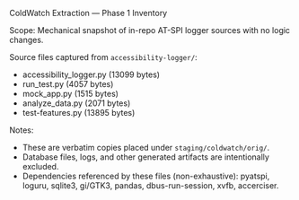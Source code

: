 ColdWatch Extraction — Phase 1 Inventory

Scope: Mechanical snapshot of in-repo AT-SPI logger sources with no logic changes.

Source files captured from `accessibility-logger/`:
- accessibility_logger.py (13099 bytes)
- run_test.py (4057 bytes)
- mock_app.py (1515 bytes)
- analyze_data.py (2071 bytes)
- test-features.py (13895 bytes)

Notes:
- These are verbatim copies placed under `staging/coldwatch/orig/`.
- Database files, logs, and other generated artifacts are intentionally excluded.
- Dependencies referenced by these files (non-exhaustive): pyatspi, loguru, sqlite3, gi/GTK3, pandas, dbus-run-session, xvfb, accerciser.

